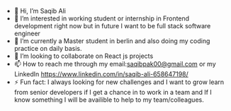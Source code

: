 - 👋 Hi, I’m Saqib Ali
- 👀 I’m interested in working student or internship in Frontend development right now but in future I want to be full stack software engineer
- 🌱 I’m currently a Master student in berlin and also doing my coding practice on daily basis. 
- 💞️ I’m looking to collaborate on React js projects 
- 📫 How to reach me through my email:saqibpak00@gmail.com or my LinkedIn https://www.linkedin.com/in/saqib-ali-658647198/
- ⚡ Fun fact: I always looking for new challenges and I want to grow learn from senior developers if I get a chance in to work in a team and If I know something I will be availible to help to my team/colleagues.

<!---
saqib0335/saqib0335 is a ✨ special ✨ repository because its `README.md` (this file) appears on your GitHub profile.
You can click the Preview link to take a look at your changes.
--->
